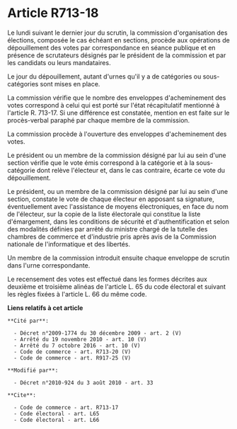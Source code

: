 # Article R713-18

Le lundi suivant le dernier jour du scrutin, la commission d'organisation des élections, composée le cas échéant en sections,
procède aux opérations de dépouillement des votes par correspondance en séance publique et en présence de scrutateurs
désignés par le président de la commission et par les candidats ou leurs mandataires. 

Le jour du dépouillement, autant d'urnes qu'il y a de catégories ou sous-catégories sont mises en place. 

La commission vérifie que le nombre des enveloppes d'acheminement des votes correspond à celui qui est porté sur l'état
récapitulatif mentionné à l'article R. 713-17. Si une différence est constatée, mention en est faite sur le procès-verbal
paraphé par chaque membre de la commission. 

La commission procède à l'ouverture des enveloppes d'acheminement des votes. 

Le président ou un membre de la commission désigné par lui au sein d'une section vérifie que le vote émis correspond à la
catégorie et à la sous-catégorie dont relève l'électeur et, dans le cas contraire, écarte ce vote du dépouillement. 

Le président, ou un membre de la commission désigné par lui au sein d'une section, constate le vote de chaque électeur en
apposant sa signature, éventuellement avec l'assistance de moyens électroniques, en face du nom de l'électeur, sur la copie
de la liste électorale qui constitue la liste d'émargement, dans les conditions de sécurité et d'authentification et selon
des modalités définies par arrêté du ministre chargé de la tutelle des chambres de commerce et d'industrie pris après avis de
la Commission nationale de l'informatique et des libertés. 

Un membre de la commission introduit ensuite chaque enveloppe de scrutin dans l'urne correspondante. 

Le recensement des votes est effectué dans les formes décrites aux deuxième et troisième alinéas de l'article L. 65 du code
électoral et suivant les règles fixées à l'article L. 66 du même code.

**Liens relatifs à cet article**

	**Cité par**:

	  - Décret n°2009-1774 du 30 décembre 2009 - art. 2 (V)
	  - Arrêté du 19 novembre 2010 - art. 10 (V)
	  - Arrêté du 7 octobre 2016 - art. 10 (V)
	  - Code de commerce - art. R713-20 (V)
	  - Code de commerce - art. R917-25 (V)

	**Modifié par**:

	  - Décret n°2010-924 du 3 août 2010 - art. 33

	**Cite**:

	  - Code de commerce - art. R713-17
	  - Code électoral - art. L65
	  - Code électoral - art. L66
